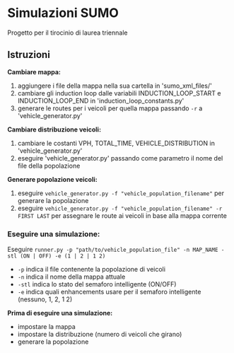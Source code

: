 # Simulazioni SUMO
Progetto per il tirocinio di laurea triennale

## Istruzioni

**Cambiare mappa:**
1. aggiungere i file della mappa nella sua cartella in 'sumo_xml_files/'
2. cambiare gli induction loop dalle variabili INDUCTION_LOOP_START e INDUCTION_LOOP_END in 'induction_loop_constants.py'
3. generare le routes per i veicoli per quella mappa passando ```-r``` a 'vehicle_generator.py'

**Cambiare distribuzione veicoli:**
1. cambiare le costanti VPH, TOTAL_TIME, VEHICLE_DISTRIBUTION in 'vehicle_generator.py'
2. eseguire 'vehicle_generator.py' passando come parametro il nome del file della popolazione

**Generare popolazione veicoli:**
1. eseguire ```vehicle_generator.py -f "vehicle_population_filename"``` per generare la popolazione
2. eseguire ```vehicle_generator.py -f "vehicle_population_filename" -r FIRST LAST``` per assegnare le route ai veicoli in base alla mappa corrente

### Eseguire una simulazione:

Eseguire ```runner.py -p "path/to/vehicle_population_file" -n MAP_NAME -stl (ON | OFF) -e (1 | 2 | 1 2)```
   - ```-p``` indica il file contenente la popolazione di veicoli
   - ```-n``` indica il nome della mappa attuale
   - ```-stl``` indica lo stato del semaforo intelligente (ON/OFF)
   - ```-e``` indica quali enhancements usare per il semaforo intelligente (nessuno, 1, 2, 1 2)

**Prima di eseguire una simulazione:**
- impostare la mappa
- impostare la distribuzione (numero di veicoli che girano)
- generare la popolazione